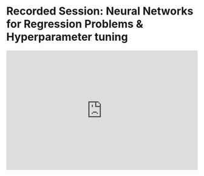 <h1>Recorded Session: Neural Networks for Regression Problems & Hyperparameter tuning</h1>
<iframe width="100%" height="315" src="https://www.youtube.com/embed/E5s2zPcTo2M" title="YouTube video player" frameborder="0" allow="accelerometer; autoplay; clipboard-write; encrypted-media; gyroscope; picture-in-picture" allowfullscreen></iframe>